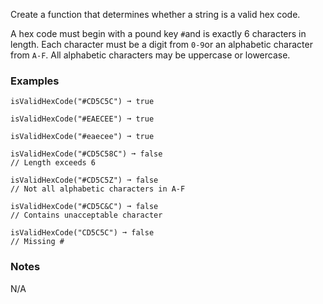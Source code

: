 Create a function that determines whether a string is a valid hex code.

A hex code must begin with a pound key `#`and is exactly 6 characters in length. Each character must be a digit from `0-9`or an alphabetic character from `A-F`. All alphabetic characters may be uppercase or lowercase.


### Examples ###
    isValidHexCode("#CD5C5C") ➞ true

    isValidHexCode("#EAECEE") ➞ true

    isValidHexCode("#eaecee") ➞ true

    isValidHexCode("#CD5C58C") ➞ false
    // Length exceeds 6

    isValidHexCode("#CD5C5Z") ➞ false
    // Not all alphabetic characters in A-F

    isValidHexCode("#CD5C&C") ➞ false
    // Contains unacceptable character

    isValidHexCode("CD5C5C") ➞ false
    // Missing #


### Notes ###
N/A